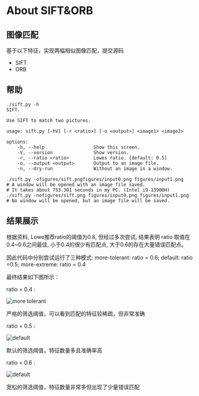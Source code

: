 # About SIFT&ORB

<!--Writerside adds this topic when you create a new documentation project.
You can use it as a sandbox to play with Writerside features, and remove it from the TOC when you don't need it anymore.-->

## 图像匹配

基于以下特征，实现两幅相似图像匹配，提交源码

- SIFT
- ORB

## 帮助

```shell
./sift.py -h
SIFT.

Use SIFT to match two pictures.

usage: sift.py [-hV] [-r <ratio>] [-o <output>] <image1> <image2>

options:
    -h, --help                  Show this screen.
    -V, --version               Show version.
    -r, --ratio <ratio>         Lowes ratio. [default: 0.5]
    -o, --output <output>       Output to an image file.
    -n, --dry-run               Without an image in a window.
    
./sift.py -ofigures/sift.pngfigures/input0.png figures/input1.png
# A window will be opened with an image file saved.
# It takes about 753.301 seconds in my PC. (Intel i9-13900H)
./sift.py -nofigures/sift.png figures/input0.png figures/input1.png
# No window will be opened, but an image file will be saved.
```

## 结果展示

根据资料, Lowe推荐ratio的阈值为0.8, 但经过多次尝试, 结果表明
ratio 取值在0.4~0.6之间最佳, 小于0.4的很少有匹配点, 大于0.6的存在大量错误匹配点。

因此代码中分别尝试运行了三种模式:
more-tolerant: ratio = 0.6;
default: ratio =0.5;
more-extreme: ratio = 0.4

最终结果如下图所示：

<procedure title="生成图像" id="sift">
    <step>
        <p>ratio = 0.4 :</p>
        <img src="match_e.png" alt="more tolerant" border-effect='line'/>
        <p>严格的筛选阈值，可以看到匹配的特征较稀疏，但非常准确</p>
    </step>
    <step>
        <p>ratio = 0.5 :</p>
        <img src="match_d.png" alt="default" border-effect='line'/>
        <p>默认的筛选阈值，特征数量多且准确率高</p>
    </step>
    <step>
        <p>ratio = 0.6 :</p>
        <img src="match_t.png" alt="default" border-effect='line'/>
        <p>宽松的筛选阈值，特征数量非常多但出现了少量错误匹配</p>
    </step>
</procedure>
